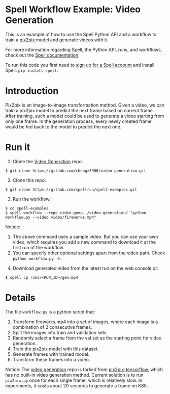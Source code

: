 # Spell Workflow Example: Video Generation
This is an example of how to use the Spell Python API and a workflow to train a [pix2pix](https://github.com/affinelayer/pix2pix-tensorflow) model and generate videos with it.

For more information regarding Spell, the Python API, runs, and workflows,
check out the [Spell documentation](https://spell.run/docs).

To run this code you first need to [sign up for a Spell account](https://web.spell.run/register)
and install Spell: `pip install spell`.

# Introduction
Pix2pix is an image-to-image transformation method. Given a video, we can train a pix2pix model to predict the next frame based on current frame. After training, such a model could be used to generate a video starting from only one frame. In the generation process, every newly created frame would be fed back to the model to predict the next one.

# Run it

1. Clone the [Video Generation](https://github.com/chengz3906/video-generation) repo:
```ShellSession
$ git clone https://github.com/chengz3906/video-generation.git
```

2. Clone this repo:
```ShellSession
$ git clone https://github.com/spellrun/spell-examples.git
```

3. Run the workflow:
```ShellSession
$ cd spell-examples
$ spell workflow --repo video-gen=../video-generation/ "python workflow.py --video video/fireworks.mp4"
```
  Notice: 
  1) The above command uses a sample video. But you can use your own video, which requires you add a new command to download it at the first run of the workflow. 
  2) You can specify other optional settings apart from the video path. Check `python workflow.py -h`.

4. Download generated video from the latest run on the web console or:
```ShellSession
$ spell cp runs/<RUN_ID>/gen.mp4
```

# Details

The file `workflow.py` is a python script that:
1. Transform fireworks.mp4 into a set of images, where each image is a combination of 2 consecutive frames.
2. Split the images into train and validation sets.
3. Randomly select a frame from the val set as the starting point for video generation.
4. Train the pix2pix model with this dataset.
5. Generate frames with trained model.
6. Transform these frames into a video.

Notice:
The [video generation](https://github.com/chengz3906/video-generation) repo is forked from [pix2pix-tensorflow](https://github.com/affinelayer/pix2pix-tensorflow), which has no built-in video generation method. Current solution is to run `pix2pix.py` once for each single frame, which is relatively slow. In experiments, it costs about 20 seconds to generate a frame on K80.
